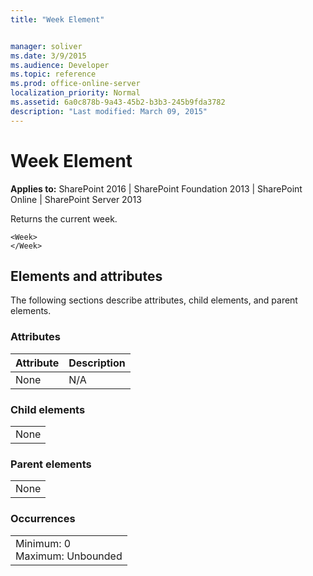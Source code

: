 ```yaml
---
title: "Week Element"


manager: soliver
ms.date: 3/9/2015
ms.audience: Developer
ms.topic: reference
ms.prod: office-online-server
localization_priority: Normal
ms.assetid: 6a0c878b-9a43-45b2-b3b3-245b9fda3782
description: "Last modified: March 09, 2015"
---
```


# Week Element

 
  
 **Applies to:** SharePoint 2016 | SharePoint Foundation 2013 | SharePoint Online | SharePoint Server 2013
  
Returns the current week.
  
```
<Week>
</Week>
```

## Elements and attributes

The following sections describe attributes, child elements, and parent elements.

### Attributes

|**Attribute**|**Description**|
|:-----|:-----|
|None  <br/> |N/A  <br/> |
   
### Child elements

||
|:-----|
|None |
   
### Parent elements

||
|:-----|
|None |
   
### Occurrences

||
|:-----|
|Minimum: 0  <br/> Maximum: Unbounded  <br/> |
   

